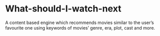 # What-should-I-watch-next
A content based engine which recommends movies similar to the user’s favourite one using keywords of  movies’ genre, era, plot, cast and more.
